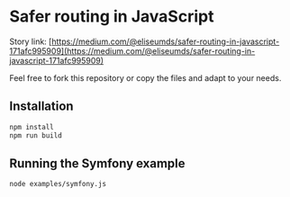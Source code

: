 # Safer routing in JavaScript

Story link: [https://medium.com/@eliseumds/safer-routing-in-javascript-171afc995909](https://medium.com/@eliseumds/safer-routing-in-javascript-171afc995909)

Feel free to fork this repository or copy the files and adapt to your needs.

## Installation

```sh
npm install
npm run build
```

## Running the Symfony example

```sh
node examples/symfony.js
```
